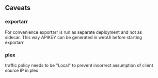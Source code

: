 ## Caveats

### exportarr

For convenience exportarr is run as separate deployment and not as sidecar.
This way APIKEY can be generated in webUI before starting exportarr

### plex

traffic policy needs to be "Local" to prevent incorrect assumption of client source IP in plex 
